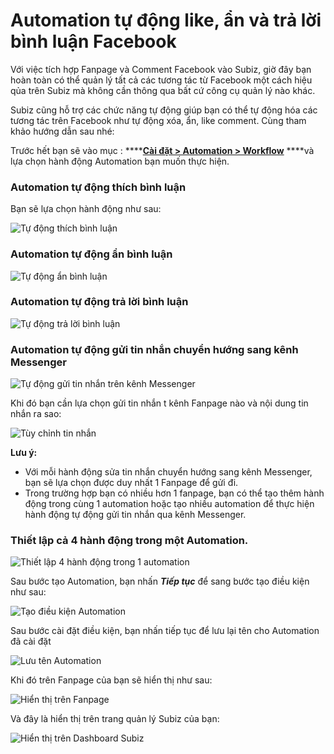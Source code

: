 # Automation tự động like, ẩn và trả lời bình luận Facebook

Với việc tích hợp Fanpage và Comment Facebook vào Subiz, giờ đây bạn hoàn toàn có thể quản lý tất cả các tương tác từ Facebook một cách hiệu qủa trên Subiz mà không cần thông qua bất cứ công cụ quản lý nào khác.

Subiz cũng hỗ trợ các chức năng tự động giúp bạn có thể tự động hóa các tương tác trên Facebook như tự động xóa, ẩn, like comment. Cùng tham khảo hướng dẫn sau nhé:

Trước hết bạn sẽ vào mục : ****[**Cài đặt &gt; Automation &gt; Workflow**](https://app.subiz.com/settings/automation-workflow) ****và lựa chọn hành động Automation bạn muốn thực hiện.

### Automation tự động thích bình luận 

Bạn sẽ lựa chọn hành động như sau:

![T&#x1EF1; &#x111;&#x1ED9;ng th&#xED;ch b&#xEC;nh lu&#x1EAD;n](../../../.gitbook/assets/l.png)

### Automation tự động ẩn bình luận 

![T&#x1EF1; &#x111;&#x1ED9;ng &#x1EA9;n b&#xEC;nh lu&#x1EAD;n](../../../.gitbook/assets/h.png)

### Automation tự động trả lời bình luận

![T&#x1EF1; &#x111;&#x1ED9;ng tr&#x1EA3; l&#x1EDD;i b&#xEC;nh lu&#x1EAD;n](../../../.gitbook/assets/r.png)

### Automation tự động gửi tin nhắn chuyển hướng sang kênh Messenger

![T&#x1EF1; &#x111;&#x1ED9;ng g&#x1EED;i tin nh&#x1EAF;n tr&#xEA;n k&#xEA;nh Messenger](../../../.gitbook/assets/auto-send-m.png)

Khi đó bạn cần lựa chọn gửi tin nhắn t kênh Fanpage nào và nội dung tin nhắn ra sao:

![T&#xF9;y ch&#x1EC9;nh tin nh&#x1EAF;n](../../../.gitbook/assets/chinh-s.png)

**Lưu ý:** 

* Với mỗi hành động sửa tin nhắn chuyển hướng sang kênh Messenger, bạn sẽ lựa chọn được duy nhất 1 Fanpage để gửi đi.
* Trong trường hợp bạn có nhiều hơn 1 fanpage, bạn có thể tạo thêm hành động trong cùng 1 automation hoặc tạo nhiều automation để thực hiện hành động tự động gửi tin nhắn qua kênh Messenger.

### Thiết lập cả 4 hành động trong một Automation.

![Thi&#x1EBF;t l&#x1EAD;p 4 h&#xE0;nh &#x111;&#x1ED9;ng trong 1 automation](../../../.gitbook/assets/full-c.png)

Sau bước tạo Automation, bạn nhấn _**Tiếp tục**_ để sang bước tạo điều kiện như sau:

![T&#x1EA1;o &#x111;i&#x1EC1;u ki&#x1EC7;n Automation](../../../.gitbook/assets/dieu-kien-2.png)

Sau bước cài đặt điều kiện, bạn nhấn tiếp tục để lưu lại tên cho Automation đã cài đặt

![L&#x1B0;u t&#xEA;n Automation](../../../.gitbook/assets/luu-ten-4.png)

Khi đó trên Fanpage của bạn sẽ hiển thị như sau:

![Hi&#x1EC3;n th&#x1ECB; tr&#xEA;n Fanpage](../../../.gitbook/assets/hien-thi.png)

Và đây là hiển thị trên trang quản lý Subiz của bạn:

![Hi&#x1EC3;n th&#x1ECB; tr&#xEA;n Dashboard Subiz](../../../.gitbook/assets/subiz-1.png)









